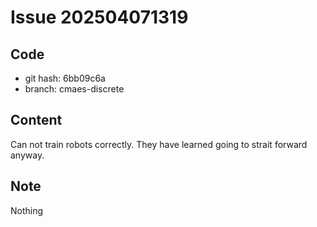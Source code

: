 # Issue 202504071319

## Code

- git hash: 6bb09c6a
- branch: cmaes-discrete

## Content

Can not train robots correctly.
They have learned going to strait forward anyway.

## Note

Nothing